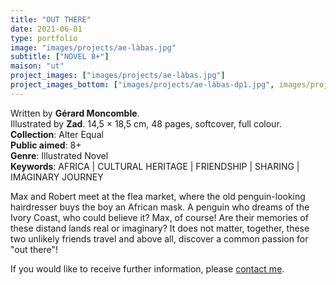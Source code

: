 ```yaml
---
title: "OUT THERE"
date: 2021-06-01
type: portfolio
image: "images/projects/ae-làbas.jpg"
subtitle: ["NOVEL 8+"]
maison: "ut"
project_images: ["images/projects/ae-làbas.jpg"]
project_images_bottom: ["images/projects/ae-làbas-dp1.jpg", images/projects/ae-làbas-dp2.jpg]
---
```


Written by **Gérard Moncomble**.    
Illustrated by **Zad**.
14,5 × 18,5 cm, 48 pages, softcover, full colour.      
**Collection**: Alter Equal   
**Public aimed**: 8+   
**Genre**: Illustrated Novel         
**Keywords**: AFRICA | CULTURAL HERITAGE | FRIENDSHIP | SHARING | IMAGINARY JOURNEY           


Max and Robert meet at the flea market, where the old penguin-looking hairdresser buys the boy an African mask.
A penguin who dreams of the Ivory Coast, who could believe it?
Max, of course! Are their memories of these distand lands real or imaginary?
It does not matter, together, these two unlikely friends travel and above all, discover a common passion for "out there"!  





If you would like to receive further information, please [contact me](mailto:melanie.guillaumin.edition@gmail.com).


